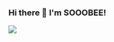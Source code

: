 ### Hi there 👋 I'm SOOOBEE!

<img width="{80%}" src="{https://github.com/sooobee/sooobee/assets/126560615/18d963a3-1721-4232-9f98-e3c27debe194}"/>


<!--
**sooobee/sooobee** is a ✨ _special_ ✨ repository because its `README.md` (this file) appears on your GitHub profile.

Here are some ideas to get you started:

- 🔭 I’m currently working on ...
- 🌱 I’m currently learning ...
- 👯 I’m looking to collaborate on ...
- 🤔 I’m looking for help with ...
- 💬 Ask me about ...
- 📫 How to reach me: ...
- 😄 Pronouns: ...
- ⚡ Fun fact: ...
-->
